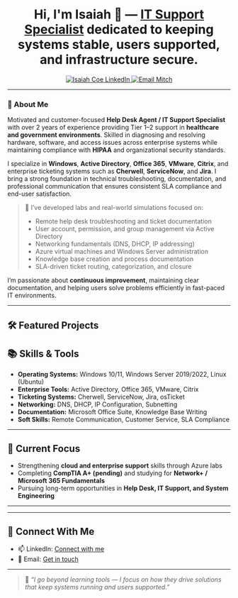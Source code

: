 <h1 align="center">Hi, I'm Isaiah 👋 — <a href="https://www.linkedin.com/in/isaiah-coe-154138331/">IT Support Specialist</a> dedicated to keeping systems stable, users supported, and infrastructure secure.</h1>

<p align="center">
  <a href="https://www.linkedin.com/in/isaiah-coe-154138331/">
    <img src="https://img.shields.io/badge/LinkedIn-Isaiah%20Coe-blue?style=flat&logo=linkedin" alt="Isaiah Coe LinkedIn" />
  </a>
  <a href="mailto:"> <!-- Email Here -->
    <img src="https://img.shields.io/badge/Email-Contact%20Me-red?style=flat&logo=gmail" alt="Email Mitch" />
  </a>
</p>

---

### 💼 About Me

Motivated and customer-focused **Help Desk Agent / IT Support Specialist** with over 2 years of experience providing Tier 1–2 support in **healthcare and government environments**. Skilled in diagnosing and resolving hardware, software, and access issues across enterprise systems while maintaining compliance with **HIPAA** and organizational security standards.

I specialize in **Windows**, **Active Directory**, **Office 365**, **VMware**, **Citrix**, and enterprise ticketing systems such as **Cherwell**, **ServiceNow**, and **Jira**. I bring a strong foundation in technical troubleshooting, documentation, and professional communication that ensures consistent SLA compliance and end-user satisfaction.

> 🔧 I’ve developed labs and real-world simulations focused on:
> - Remote help desk troubleshooting and ticket documentation  
> - User account, permission, and group management via Active Directory  
> - Networking fundamentals (DNS, DHCP, IP addressing)  
> - Azure virtual machines and Windows Server administration  
> - Knowledge base creation and process documentation  
> - SLA-driven ticket routing, categorization, and closure

I’m passionate about **continuous improvement**, maintaining clear documentation, and helping users solve problems efficiently in fast-paced IT environments.

---

## 🛠️ Featured Projects

<!-- This is a comment and it will not appear in the rendered README ### 🔹 [Azure Entra User Management Lab](https://github.com/Mitch-Pauwels/Azure-Entra-User-Management)
Simulated onboarding/offboarding environment using Microsoft Entra ID (Azure AD) and PowerShell automation to replicate enterprise help desk workflows.

> 🔧 Technologies: Entra ID, PowerShell, Azure Portal  
> 📸 Includes user-provisioning scripts, screenshots, and ticket-based scenarios  

---

### 🔹 [Enterprise AD DS Environment in Azure](https://github.com/Mitch-Pauwels/Azure-AD-Domain-Lab)
Fully documented Active Directory deployment in Azure IaaS demonstrating user/group management, GPOs, and file-share permissions.

> 🔧 Technologies: Azure IaaS, Windows Server 2022, AD DS, GPO, NTFS/Share Permissions  
> 📸 Contains architecture diagrams and lab walkthroughs  

---

### 🔹 [osTicket Helpdesk Deployment](https://github.com/yourusername/osticket-lab)
End-to-end deployment of **osTicket**, focusing on ticket lifecycle management, SLA tracking, and knowledge-base updates—mirroring real help desk workflows.

> 🔧 Technologies: IIS, PHP, MySQL, Windows Server  
> 🎯 Emphasizes ITIL-aligned support practices and remote user assistance  

---
-->
## 📚 Skills & Tools

- **Operating Systems:** Windows 10/11, Windows Server 2019/2022, Linux (Ubuntu)  
- **Enterprise Tools:** Active Directory, Office 365, VMware, Citrix  
- **Ticketing Systems:** Cherwell, ServiceNow, Jira, osTicket  
- **Networking:** DNS, DHCP, IP Configuration, Subnetting  
- **Documentation:** Microsoft Office Suite, Knowledge Base Writing  
- **Soft Skills:** Remote Communication, Customer Service, SLA Compliance  

---

## 📌 Current Focus

- Strengthening **cloud and enterprise support** skills through Azure labs  
- Completing **CompTIA A+ (pending)** and studying for **Network+ / Microsoft 365 Fundamentals**  
- Pursuing long-term opportunities in **Help Desk, IT Support, and System Engineering**

---


---

## 🤝 Connect With Me

- 📫 LinkedIn: [Connect with me](https://www.linkedin.com/in/isaiah-coe-154138331/)
- 📧 Email: [Get in touch]() <!-- Email Here -->

---

> 🧠 *“I go beyond learning tools — I focus on how they drive solutions that keep systems running and users supported.”*
